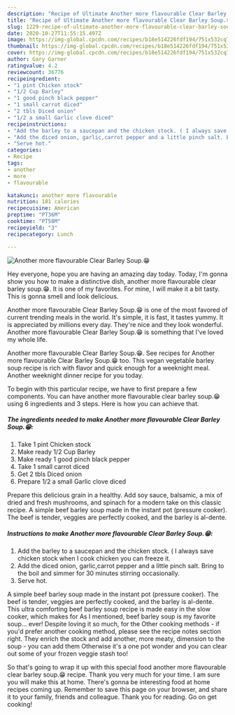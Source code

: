 ```yaml
---
description: "Recipe of Ultimate Another more flavourable Clear Barley Soup.😁"
title: "Recipe of Ultimate Another more flavourable Clear Barley Soup.😁"
slug: 1229-recipe-of-ultimate-another-more-flavourable-clear-barley-soup
date: 2020-10-27T11:55:15.497Z
image: https://img-global.cpcdn.com/recipes/b18e514226fdf194/751x532cq70/another-more-flavourable-clear-barley-soup😁-recipe-main-photo.jpg
thumbnail: https://img-global.cpcdn.com/recipes/b18e514226fdf194/751x532cq70/another-more-flavourable-clear-barley-soup😁-recipe-main-photo.jpg
cover: https://img-global.cpcdn.com/recipes/b18e514226fdf194/751x532cq70/another-more-flavourable-clear-barley-soup😁-recipe-main-photo.jpg
author: Gary Garner
ratingvalue: 4.2
reviewcount: 36776
recipeingredient:
- "1 pint Chicken stock"
- "1/2 Cup Barley"
- "1 good pinch black pepper"
- "1 small carrot diced"
- "2 tbls Diced onion"
- "1/2 a small Garlic clove diced"
recipeinstructions:
- "Add the barley to a saucepan and the chicken stock. ( I always save chicken stock when I cook chicken you can freeze it."
- "Add the diced onion, garlic,carrot pepper and a little pinch salt. Bring to the boil and simmer for 30 minutes stirring occasionally."
- "Serve hot."
categories:
- Recipe
tags:
- another
- more
- flavourable

katakunci: another more flavourable 
nutrition: 181 calories
recipecuisine: American
preptime: "PT36M"
cooktime: "PT58M"
recipeyield: "3"
recipecategory: Lunch

---
```



![Another more flavourable Clear Barley Soup.😁](https://img-global.cpcdn.com/recipes/b18e514226fdf194/751x532cq70/another-more-flavourable-clear-barley-soup😁-recipe-main-photo.jpg)

Hey everyone, hope you are having an amazing day today. Today, I'm gonna show you how to make a distinctive dish, another more flavourable clear barley soup.😁. It is one of my favorites. For mine, I will make it a bit tasty. This is gonna smell and look delicious.

Another more flavourable Clear Barley Soup.😁 is one of the most favored of current trending meals in the world. It's simple, it is fast, it tastes yummy. It is appreciated by millions every day. They're nice and they look wonderful. Another more flavourable Clear Barley Soup.😁 is something that I've loved my whole life.

Another more flavourable Clear Barley Soup.😁. See recipes for Another more flavourable Clear Barley Soup.😁 too. This vegan vegetable barley soup recipe is rich with flavor and quick enough for a weeknight meal. Another weeknight dinner recipe for you today.


To begin with this particular recipe, we have to first prepare a few components. You can have another more flavourable clear barley soup.😁 using 6 ingredients and 3 steps. Here is how you can achieve that.

<!--inarticleads1-->

##### The ingredients needed to make Another more flavourable Clear Barley Soup.😁:

1. Take 1 pint Chicken stock
1. Make ready 1/2 Cup Barley
1. Make ready 1 good pinch black pepper
1. Take 1 small carrot diced
1. Get 2 tbls Diced onion
1. Prepare 1/2 a small Garlic clove diced


Prepare this delicious grain in a healthy. Add soy sauce, balsamic, a mix of dried and fresh mushrooms, and spinach for a modern take on this classic recipe. A simple beef barley soup made in the instant pot (pressure cooker). The beef is tender, veggies are perfectly cooked, and the barley is al-dente. 

<!--inarticleads2-->

##### Instructions to make Another more flavourable Clear Barley Soup.😁:

1. Add the barley to a saucepan and the chicken stock. ( I always save chicken stock when I cook chicken you can freeze it.
1. Add the diced onion, garlic,carrot pepper and a little pinch salt. Bring to the boil and simmer for 30 minutes stirring occasionally.
1. Serve hot.


A simple beef barley soup made in the instant pot (pressure cooker). The beef is tender, veggies are perfectly cooked, and the barley is al-dente. This ultra comforting beef barley soup recipe is made easy in the slow cooker, which makes for As I mentioned, beef barley soup is my favorite soup… ever! Despite loving it so much, for the Other cooking methods - if you&#39;d prefer another cooking method, please see the recipe notes section right. They enrich the stock and add another, more meaty, dimension to the soup - you can add them Otherwise it&#39;s a one pot wonder and you can clear out some of your frozen veggie stash too! 

So that's going to wrap it up with this special food another more flavourable clear barley soup.😁 recipe. Thank you very much for your time. I am sure you will make this at home. There's gonna be interesting food at home recipes coming up. Remember to save this page on your browser, and share it to your family, friends and colleague. Thank you for reading. Go on get cooking!
